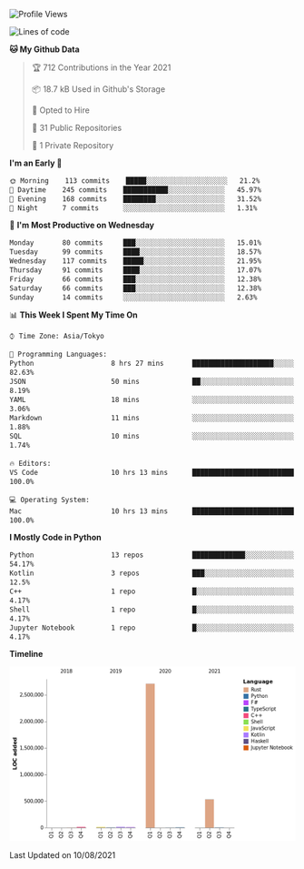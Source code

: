 <!--START_SECTION:waka-->
![Profile Views](http://img.shields.io/badge/Profile%20Views-0-blue)

![Lines of code](https://img.shields.io/badge/From%20Hello%20World%20I%27ve%20Written-3.3%20million%20lines%20of%20code-blue)

**🐱 My Github Data** 

> 🏆 712 Contributions in the Year 2021
 > 
> 📦 18.7 kB Used in Github's Storage 
 > 
> 💼 Opted to Hire
 > 
> 📜 31 Public Repositories 
 > 
> 🔑 1 Private Repository 
 > 
**I'm an Early 🐤** 

```text
🌞 Morning    113 commits    █████░░░░░░░░░░░░░░░░░░░░   21.2% 
🌆 Daytime    245 commits    ███████████░░░░░░░░░░░░░░   45.97% 
🌃 Evening    168 commits    ████████░░░░░░░░░░░░░░░░░   31.52% 
🌙 Night      7 commits      ░░░░░░░░░░░░░░░░░░░░░░░░░   1.31%

```
📅 **I'm Most Productive on Wednesday** 

```text
Monday       80 commits     ███░░░░░░░░░░░░░░░░░░░░░░   15.01% 
Tuesday      99 commits     ████░░░░░░░░░░░░░░░░░░░░░   18.57% 
Wednesday    117 commits    █████░░░░░░░░░░░░░░░░░░░░   21.95% 
Thursday     91 commits     ████░░░░░░░░░░░░░░░░░░░░░   17.07% 
Friday       66 commits     ███░░░░░░░░░░░░░░░░░░░░░░   12.38% 
Saturday     66 commits     ███░░░░░░░░░░░░░░░░░░░░░░   12.38% 
Sunday       14 commits     ░░░░░░░░░░░░░░░░░░░░░░░░░   2.63%

```


📊 **This Week I Spent My Time On** 

```text
⌚︎ Time Zone: Asia/Tokyo

💬 Programming Languages: 
Python                   8 hrs 27 mins       ████████████████████░░░░░   82.63% 
JSON                     50 mins             ██░░░░░░░░░░░░░░░░░░░░░░░   8.19% 
YAML                     18 mins             ░░░░░░░░░░░░░░░░░░░░░░░░░   3.06% 
Markdown                 11 mins             ░░░░░░░░░░░░░░░░░░░░░░░░░   1.88% 
SQL                      10 mins             ░░░░░░░░░░░░░░░░░░░░░░░░░   1.74%

🔥 Editors: 
VS Code                  10 hrs 13 mins      █████████████████████████   100.0%

💻 Operating System: 
Mac                      10 hrs 13 mins      █████████████████████████   100.0%

```

**I Mostly Code in Python** 

```text
Python                   13 repos            █████████████░░░░░░░░░░░░   54.17% 
Kotlin                   3 repos             ███░░░░░░░░░░░░░░░░░░░░░░   12.5% 
C++                      1 repo              █░░░░░░░░░░░░░░░░░░░░░░░░   4.17% 
Shell                    1 repo              █░░░░░░░░░░░░░░░░░░░░░░░░   4.17% 
Jupyter Notebook         1 repo              █░░░░░░░░░░░░░░░░░░░░░░░░   4.17%

```


**Timeline**

![Chart not found](https://raw.githubusercontent.com/kitagawa-hr/kitagawa-hr/main/charts/bar_graph.png) 


 Last Updated on 10/08/2021
<!--END_SECTION:waka-->
